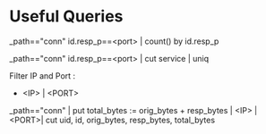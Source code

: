 # Useful Queries

\_path=="conn" id.resp\_p==\<port> | count() by id.resp\_p

\_path=="conn" id.resp\_p==\<port> | cut service | uniq

Filter IP and Port :&#x20;

* \<IP> | \<PORT>

\_path=="conn" | put total\_bytes := orig\_bytes + resp\_bytes | \<IP> | \<PORT>| cut uid, id, orig\_bytes, resp\_bytes, total\_bytes

